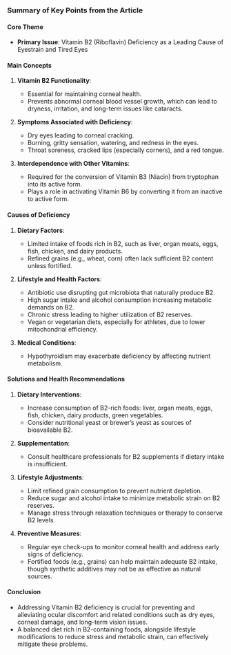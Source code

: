 ### Summary of Key Points from the Article

#### Core Theme  
- **Primary Issue**: Vitamin B2 (Riboflavin) Deficiency as a Leading Cause of Eyestrain and Tired Eyes  

#### Main Concepts  
1. **Vitamin B2 Functionality**:
   - Essential for maintaining corneal health.
   - Prevents abnormal corneal blood vessel growth, which can lead to dryness, irritation, and long-term issues like cataracts.

2. **Symptoms Associated with Deficiency**:
   - Dry eyes leading to corneal cracking.
   - Burning, gritty sensation, watering, and redness in the eyes.
   - Throat soreness, cracked lips (especially corners), and a red tongue.

3. **Interdependence with Other Vitamins**:
   - Required for the conversion of Vitamin B3 (Niacin) from tryptophan into its active form.
   - Plays a role in activating Vitamin B6 by converting it from an inactive to active form.

#### Causes of Deficiency  
1. **Dietary Factors**:
   - Limited intake of foods rich in B2, such as liver, organ meats, eggs, fish, chicken, and dairy products.
   - Refined grains (e.g., wheat, corn) often lack sufficient B2 content unless fortified.

2. **Lifestyle and Health Factors**:
   - Antibiotic use disrupting gut microbiota that naturally produce B2.
   - High sugar intake and alcohol consumption increasing metabolic demands on B2.
   - Chronic stress leading to higher utilization of B2 reserves.
   - Vegan or vegetarian diets, especially for athletes, due to lower mitochondrial efficiency.

3. **Medical Conditions**:
   - Hypothyroidism may exacerbate deficiency by affecting nutrient metabolism.

#### Solutions and Health Recommendations  
1. **Dietary Interventions**:
   - Increase consumption of B2-rich foods: liver, organ meats, eggs, fish, chicken, dairy products, green vegetables.
   - Consider nutritional yeast or brewer’s yeast as sources of bioavailable B2.

2. **Supplementation**:
   - Consult healthcare professionals for B2 supplements if dietary intake is insufficient.

3. **Lifestyle Adjustments**:
   - Limit refined grain consumption to prevent nutrient depletion.
   - Reduce sugar and alcohol intake to minimize metabolic strain on B2 reserves.
   - Manage stress through relaxation techniques or therapy to conserve B2 levels.

4. **Preventive Measures**:
   - Regular eye check-ups to monitor corneal health and address early signs of deficiency.
   - Fortified foods (e.g., grains) can help maintain adequate B2 intake, though synthetic additives may not be as effective as natural sources.

#### Conclusion  
- Addressing Vitamin B2 deficiency is crucial for preventing and alleviating ocular discomfort and related conditions such as dry eyes, corneal damage, and long-term vision issues.
- A balanced diet rich in B2-containing foods, alongside lifestyle modifications to reduce stress and metabolic strain, can effectively mitigate these problems.